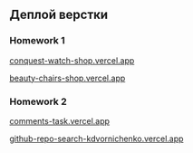 <h2>Деплой верстки</h2>

<h3>Homework 1</h3>

[conquest-watch-shop.vercel.app](https://conquest-watch-shop.vercel.app/)

[beauty-chairs-shop.vercel.app](https://beauty-chairs-shop.vercel.app/)

<h3>Homework 2</h3>

[comments-task.vercel.app](https://comments-task.vercel.app/)

[github-repo-search-kdvornichenko.vercel.app](https://github-repo-search-kdvornichenko.vercel.app/)
